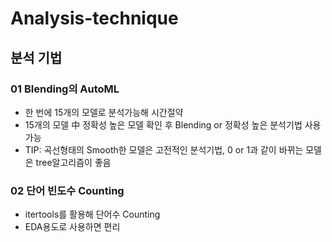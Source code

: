 # Analysis-technique
## 분석 기법

### 01 Blending의 AutoML
+ 한 번에 15개의 모델로 분석가능해 시간절약
+ 15개의 모델 中 정확성 높은 모델 확인 후 Blending or 정확성 높은 분석기법 사용 가능
+ TIP: 곡선형태의 Smooth한 모델은 고전적인 분석기법, 0 or 1과 같이 바뀌는 모델은 tree알고리즘이 좋음

### 02 단어 빈도수 Counting
+ itertools를 활용해 단어수 Counting
+ EDA용도로 사용하면 편리

